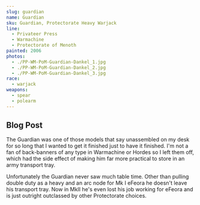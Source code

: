 ```yaml
---
slug: guardian
name: Guardian
sku: Guardian, Protectorate Heavy Warjack
line:
  - Privateer Press
  - Warmachine
  - Protectorate of Menoth
painted: 2006
photos:
  - ./PP-WM-PoM-Guardian-Dankel_1.jpg
  - ./PP-WM-PoM-Guardian-Dankel_2.jpg
  - ./PP-WM-PoM-Guardian-Dankel_3.jpg
race:
  - warjack
weapons:
  - spear
  - polearm
---
```


## Blog Post

The Guardian was one of those models that say unassembled on my desk for so long that I wanted to get it finished just to have it finished. I'm not a fan of back-banners of any type in Warmachine or Hordes so I left them off, which had the side effect of making him far more practical to store in an army transport tray.

Unfortunately the Guardian never saw much table time. Other than pulling double duty as a heavy and an arc node for Mk I eFeora he doesn't leave his transport tray. Now in MkII he's even lost his job working for eFeora and is just outright outclassed by other Protectorate choices.
